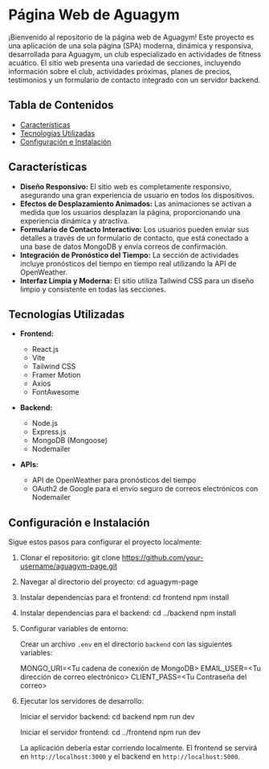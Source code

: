# Página Web de Aguagym

¡Bienvenido al repositorio de la página web de Aguagym! Este proyecto es una aplicación de una sola página (SPA) moderna, dinámica y responsiva, desarrollada para Aguagym, un club especializado en actividades de fitness acuático. El sitio web presenta una variedad de secciones, incluyendo información sobre el club, actividades próximas, planes de precios, testimonios y un formulario de contacto integrado con un servidor backend.

## Tabla de Contenidos

- [Características](#características)
- [Tecnologías Utilizadas](#tecnologías-utilizadas)
- [Configuración e Instalación](#configuración-e-instalación)

## Características

- **Diseño Responsivo:** El sitio web es completamente responsivo, asegurando una gran experiencia de usuario en todos los dispositivos.
- **Efectos de Desplazamiento Animados:** Las animaciones se activan a medida que los usuarios desplazan la página, proporcionando una experiencia dinámica y atractiva.
- **Formulario de Contacto Interactivo:** Los usuarios pueden enviar sus detalles a través de un formulario de contacto, que está conectado a una base de datos MongoDB y envía correos de confirmación.
- **Integración de Pronóstico del Tiempo:** La sección de actividades incluye pronósticos del tiempo en tiempo real utilizando la API de OpenWeather.
- **Interfaz Limpia y Moderna:** El sitio utiliza Tailwind CSS para un diseño limpio y consistente en todas las secciones.

## Tecnologías Utilizadas

- **Frontend:**
  - React.js
  - Vite
  - Tailwind CSS
  - Framer Motion
  - Axios
  - FontAwesome

- **Backend:**
  - Node.js
  - Express.js
  - MongoDB (Mongoose)
  - Nodemailer

- **APIs:**
  - API de OpenWeather para pronósticos del tiempo
  - OAuth2 de Google para el envío seguro de correos electrónicos con Nodemailer

## Configuración e Instalación

Sigue estos pasos para configurar el proyecto localmente:

1. Clonar el repositorio:
   git clone https://github.com/your-username/aguagym-page.git

2. Navegar al directorio del proyecto:
   cd aguagym-page

3. Instalar dependencias para el frontend:
   cd frontend
   npm install

4. Instalar dependencias para el backend:
   cd ../backend
   npm install

5. Configurar variables de entorno:

   Crear un archivo `.env` en el directorio `backend` con las siguientes variables:

   MONGO_URI=<Tu cadena de conexión de MongoDB>
   EMAIL_USER=<Tu dirección de correo electrónico>
   CLIENT_PASS=<Tu Contraseña del correo>

6. Ejecutar los servidores de desarrollo:

   Iniciar el servidor backend:
   cd backend
   npm run dev

   Iniciar el servidor frontend:
   cd ../frontend
   npm run dev

   La aplicación debería estar corriendo localmente. El frontend se servirá en `http://localhost:3000` y el backend en `http://localhost:5000`.
